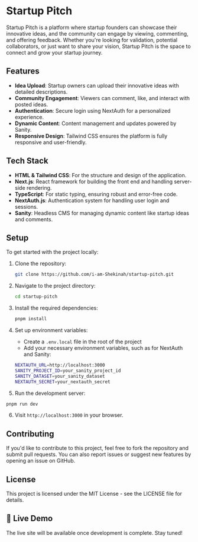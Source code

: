 # Startup Pitch

Startup Pitch is a platform where startup founders can showcase their innovative ideas, and the community can engage by viewing, commenting, and offering feedback. Whether you're looking for validation, potential collaborators, or just want to share your vision, Startup Pitch is the space to connect and grow your startup journey.

## Features

- **Idea Upload**: Startup owners can upload their innovative ideas with detailed descriptions.
- **Community Engagement**: Viewers can comment, like, and interact with posted ideas.
- **Authentication**: Secure login using NextAuth for a personalized experience.
- **Dynamic Content**: Content management and updates powered by Sanity.
- **Responsive Design**: Tailwind CSS ensures the platform is fully responsive and user-friendly.

## Tech Stack

- **HTML & Tailwind CSS**: For the structure and design of the application.
- **Next.js**: React framework for building the front end and handling server-side rendering.
- **TypeScript**: For static typing, ensuring robust and error-free code.
- **NextAuth.js**: Authentication system for handling user login and sessions.
- **Sanity**: Headless CMS for managing dynamic content like startup ideas and comments.

## Setup

To get started with the project locally:

1. Clone the repository:

   ```bash
   git clone https://github.com/i-am-Shekinah/startup-pitch.git
   ```

2. Navigate to the project directory:

   ```bash
   cd startup-pitch
   ```

3. Install the required dependencies:

   ```bash
   pnpm install
   ```

4. Set up environment variables:

   - Create a `.env.local` file in the root of the project
   - Add your necessary environment variables, such as for NextAuth and Sanity:

   ```bash
   NEXTAUTH_URL=http://localhost:3000
   SANITY_PROJECT_ID=your_sanity_project_id
   SANITY_DATASET=your_sanity_dataset
   NEXTAUTH_SECRET=your_nextauth_secret
   ```

5. Run the development server:

```bash
pnpm run dev
```

6. Visit `http://localhost:3000` in your browser.

## Contributing

If you'd like to contribute to this project, feel free to fork the repository and submit pull requests. You can also report issues or suggest new features by opening an issue on GitHub.

## License

This project is licensed under the MIT License - see the LICENSE file for details.

## 🔗 Live Demo

The live site will be available once development is complete. Stay tuned!

<!--
Check out the live version of the project here:
👉 [Startup Pitch on Vercel](https://startup-pitch.vercel.app) -->
